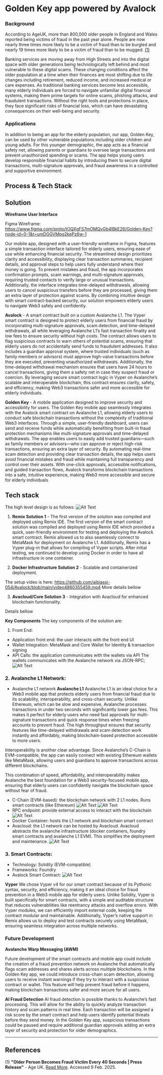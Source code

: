 # Golden Key app powered by Avalock

### Background
According to AgeUK, more than 800,000 older people in England and Wales reported being victims of fraud in the past year alone. People are now nearly three times more likely to be a victim of fraud than to be burgled and nearly 19 times more likely to be a victim of fraud than to be mugged. [(1)](#references)

Banking services are moving away from High Streets and into the digital space with older generations being technologically left behind and most vulnerable to these digital scams. These changing conditions affect the older population at a time when their finances are most shifting due to life changes including retirement, reduced income, and increased medical or care expenses. As traditional banking services become less accessible, many elderly individuals are forced to navigate unfamiliar digital financial systems, making them prime targets for online scams, phishing attacks, and fraudulent transactions. Without the right tools and protections in place, they face significant risks of financial loss, which can have devastating consequences on their well-being and security. 

### Applications

In addition to being an app for the elderly population, our app, Golden Key, can be used by other vulnerable populations including older children and young adults. For this younger demographic, the app acts as a financial safety net, allowing parents or guardians to oversee large transactions and prevent unauthorized spending or scams. The app helps young users develop responsible financial habits by introducing them to secure digital transactions, multi-signature approvals, and fraud awareness in a controlled and supportive environment.

## Process & Tech Stack
## Solution

**Wireframe User Interface**

Figma Wireframe: https://www.figma.com/proto/tOQXgFS7mOMQvGb4lBkE26/Golden-Key?node-id=0-1&t=umDGGVMpg2kePz6w-1 

Our mobile app, designed with a user-friendly wireframe in Figma, features a simple transaction interface tailored for elderly users, ensuring ease of use while enhancing financial security. The streamlined design prioritizes clarity and accessibility, displaying clear transaction summaries, recipient details, and approval steps to help users fully understand where their money is going. To prevent mistakes and fraud, the app incorporates confirmation prompts, scam warnings, and multi-signature approvals, requiring trusted contacts to verify large or unusual transactions. Additionally, the interface integrates time-delayed withdrawals, allowing users to cancel suspicious transfers before they are processed, giving them an extra layer of protection against scams. By combining intuitive design with smart contract-backed security, our solution empowers elderly users to navigate Web3 safely and confidently.

**Avalock** - A smart contract built on a custom Avalanche L1.
The Vyper smart contract is designed to protect elderly users from financial fraud by incorporating multi-signature approvals, scam detection, and time-delayed withdrawals, all while leveraging Avalanche L1’s fast transaction finality and low fees to ensure security without high costs. The contract allows users to flag suspicious contracts to warn others of potential scams, ensuring that elderly users do not accidentally send funds to fraudulent addresses. It also includes a guardian approval system, where trusted individuals (such as family members or advisors) must approve high-value transactions before they are executed, preventing unauthorized withdrawals. Additionally, the time-delayed withdrawal mechanism ensures that users have 24 hours to cancel transactions, giving them a safety net in case they suspect fraud or coercion. By leveraging secure smart contract logic in Vyper on Avalanche’s scalable and interoperable blockchain, this contract ensures clarity, safety, and efficiency, making Web3 transactions safer and more accessible for elderly individuals.

**Golden Key** - A mobile application designed to improve security and accessibility for users.
The Golden Key mobile app seamlessly integrates with the Avalock smart contract on Avalanche L1, allowing elderly users to conduct safe blockchain transactions without the complexity of traditional Web3 interfaces. Through a simple, user-friendly dashboard, users can send and receive funds while automatically benefiting from built-in fraud protection mechanisms like multi-signature approvals and time-delayed withdrawals. The app enables users to easily add trusted guardians—such as family members or advisors—who can approve or reject high-risk transactions, ensuring an extra layer of security. By automating real-time scam detection and providing clear transaction details, the app helps users avoid financial mistakes and fraud while maintaining full transparency and control over their assets. With one-click approvals, accessible notifications, and guided transaction flows, Avalock transforms blockchain transactions into a safe, intuitive experience, making Web3 more accessible and secure for elderly individuals


## Tech stack
The high level design is as follows:
![Alt Text](https://github.com/aibiassi-054/Avalock/blob/main/Avalock%20system.png)

1. **Remix Solution 1** - The first version of the solution was compiled and deployed using Remix IDE.
The first version of the smart contract solution was compiled and deployed using Remix IDE which provided a quick, user-friendly environment for testing and deploying the Avalock smart contract. Remix allowed us to also seamlessly connect to MetaMask for deployment on Avalanche L1. Additionally, Remix has a Vyper plug-in that allows for compiling of Vyper scripts. After initial testing, we continued to develop using Docker in order to have all infrastructure in one container.

2. **Docker Infrastructure Solution 2** - Scalable and containerized deployment.

The setup video is here: https://github.com/aibiassi-054/Avalock/blob/main/video4860355459.mp4
More details bellow

3. **Avacloud/Core Solution 3** - Integration with Avacloud for enhanced blockchain functionality.

Details bellow

**Key Components**
The key components of the solution are:
1. Front End:
- Application front end: the user interacts with the front end UI
- Wallet Integration: MetaMask and Core Wallet for Identity & transaction signing
- API Calls: the application communicates with the wallets via API 
The wallets communicates with the Avalanche network via JSON-RPC; 
![Alt Text](https://github.com/aibiassi-054/Avalock/blob/main/Blockchain%20Infra/Screenshot%202025-02-09%20at%2011.20.03.png)

### 2. Avalanche L1 Network:

- Avalanche L1 network
**Avalanche L1** 
Avalanche L1 is an ideal choice for a Web3 mobile app that protects elderly users from financial fraud due to its scalability, interoperability, and cross-chain security. Unlike Ethereum, which can be slow and expensive, Avalanche processes transactions in under two seconds with significantly lower gas fees. This makes it perfect for elderly users who need fast approvals for multi-signature transactions and quick response times when freezing accounts to prevent fraud. The high throughput ensures that security features like time-delayed withdrawals and scam detection work instantly and affordably, making blockchain-based protection accessible to more users.

Interoperability is another clear advantage. Since Avalanche’s C-Chain is EVM-compatible, the app can easily connect with existing Ethereum wallets like MetaMask, allowing users and guardians to approve transactions across different blockchains. 

This combination of speed, affordability, and interoperability makes Avalanche the best foundation for a Web3 security-focused mobile app, ensuring that elderly users can confidently navigate the blockchain space without fear of fraud.

- C-Chain (EVM-based): the blockchain network with 2 L1 nodes. Runs smart contracts (like Ethereum)
![Alt Text](https://github.com/aibiassi-054/Avalock/blob/main/Blockchain%20Infra/Screenshot%202025-02-09%20at%2011.03.49.png)
![Alt Text](https://github.com/aibiassi-054/Avalock/blob/main/Blockchain%20Infra/Screenshot%202025-02-09%20at%2011.07.55.png)
- RPC endpoint: provide external access to interact with the blockchain
![Alt Text](https://github.com/aibiassi-054/Avalock/blob/main/Blockchain%20Infra/Screenshot%202025-02-09%20at%2011.13.19.png)
- Docker Container: hosts the L1 network and blockchain smart contract
- Avacloud: the L1 network can be hosted by Avacloud. Avacloud abstracts the avalanche infrastructure (docker containers, foundry smart contracts and avalanche L1 EVM). This simplifies the deployment and maintenance.
![Alt Text](https://github.com/aibiassi-054/Avalock/blob/main/Blockchain%20Infra/Screenshot%202025-02-09%20at%2011.15.41.png)
### 3. Smart Contracts:
- Technology: Solidity (EVM-compatible)
- Frameworks: Foundry
- Avalock Smart Contract:
![Alt Text](https://github.com/aibiassi-054/Avalock/blob/main/Blockchain%20Infra/Screenshot%202025-02-09%20at%2011.09.45.png)

**Vyper**
We chose Vyper v4 for our smart contract because of its Pythonic syntax, security, and efficiency, making it an ideal choice for fraud prevention in a Web3 mobile app for elderly users. Unlike Solidity, Vyper is built specifically for smart contracts, with a simple and auditable structure that reduces vulnerabilities like reentrancy attacks and overflow errors. With Vyper modules, we can efficiently import external code, keeping the contract modular and maintainable. Additionally, Vyper’s native support in Remix allows us to deploy and test contracts securely using MetaMask, ensuring seamless integration across multiple networks. 


### Future Development

**Avalanche Warp Messaging (AWM)**

Future development of the smart contracts and mobile app could include the creation of a fraud prevention network on Avalanche that automatically flags scam addresses and shares alerts across multiple blockchains. In the Golden Key app, we could introduce cross-chain scam detection, allowing users to receive instant warnings if they try to interact with a suspicious contract or wallet. This feature will help prevent fraud before it happens, making blockchain transactions safer and more secure for all users.

**AI Fraud Detection**
AI fraud detection is possible thanks to Avalanche’s fast processing. This will allow for the ability to quickly analyze transaction history and scam patterns in real time. Each transaction will be assigned a risk score by the smart contract and help users identify potential threats before they send money. In the Golden Key app, suspicious transactions could be paused and require additional guardian approvals adding an extra layer of security and protection for older demographics.



---

## References

(1) **"Older Person Becomes Fraud Victim Every 40 Seconds | Press Release"** - Age UK.
[Read More](https://www.ageuk.org.uk/latest-press/articles/2019/july/older-person-becomes-fraud-victim-every-40-seconds/). Accessed 9 Feb. 2025.

